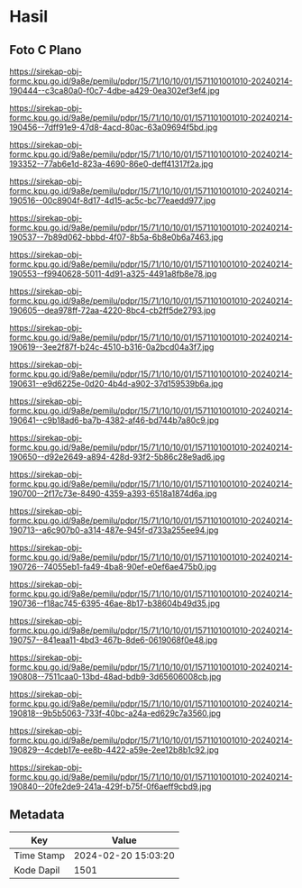 # Hasil

## Foto C Plano

https://sirekap-obj-formc.kpu.go.id/9a8e/pemilu/pdpr/15/71/10/10/01/1571101001010-20240214-190444--c3ca80a0-f0c7-4dbe-a429-0ea302ef3ef4.jpg

https://sirekap-obj-formc.kpu.go.id/9a8e/pemilu/pdpr/15/71/10/10/01/1571101001010-20240214-190456--7dff91e9-47d8-4acd-80ac-63a09694f5bd.jpg

https://sirekap-obj-formc.kpu.go.id/9a8e/pemilu/pdpr/15/71/10/10/01/1571101001010-20240214-193352--77ab6e1d-823a-4690-86e0-deff41317f2a.jpg

https://sirekap-obj-formc.kpu.go.id/9a8e/pemilu/pdpr/15/71/10/10/01/1571101001010-20240214-190516--00c8904f-8d17-4d15-ac5c-bc77eaedd977.jpg

https://sirekap-obj-formc.kpu.go.id/9a8e/pemilu/pdpr/15/71/10/10/01/1571101001010-20240214-190537--7b89d062-bbbd-4f07-8b5a-6b8e0b6a7463.jpg

https://sirekap-obj-formc.kpu.go.id/9a8e/pemilu/pdpr/15/71/10/10/01/1571101001010-20240214-190553--f9940628-5011-4d91-a325-4491a8fb8e78.jpg

https://sirekap-obj-formc.kpu.go.id/9a8e/pemilu/pdpr/15/71/10/10/01/1571101001010-20240214-190605--dea978ff-72aa-4220-8bc4-cb2ff5de2793.jpg

https://sirekap-obj-formc.kpu.go.id/9a8e/pemilu/pdpr/15/71/10/10/01/1571101001010-20240214-190619--3ee2f87f-b24c-4510-b316-0a2bcd04a3f7.jpg

https://sirekap-obj-formc.kpu.go.id/9a8e/pemilu/pdpr/15/71/10/10/01/1571101001010-20240214-190631--e9d6225e-0d20-4b4d-a902-37d159539b6a.jpg

https://sirekap-obj-formc.kpu.go.id/9a8e/pemilu/pdpr/15/71/10/10/01/1571101001010-20240214-190641--c9b18ad6-ba7b-4382-af46-bd744b7a80c9.jpg

https://sirekap-obj-formc.kpu.go.id/9a8e/pemilu/pdpr/15/71/10/10/01/1571101001010-20240214-190650--d92e2649-a894-428d-93f2-5b86c28e9ad6.jpg

https://sirekap-obj-formc.kpu.go.id/9a8e/pemilu/pdpr/15/71/10/10/01/1571101001010-20240214-190700--2f17c73e-8490-4359-a393-6518a1874d6a.jpg

https://sirekap-obj-formc.kpu.go.id/9a8e/pemilu/pdpr/15/71/10/10/01/1571101001010-20240214-190713--a6c907b0-a314-487e-945f-d733a255ee94.jpg

https://sirekap-obj-formc.kpu.go.id/9a8e/pemilu/pdpr/15/71/10/10/01/1571101001010-20240214-190726--74055eb1-fa49-4ba8-90ef-e0ef6ae475b0.jpg

https://sirekap-obj-formc.kpu.go.id/9a8e/pemilu/pdpr/15/71/10/10/01/1571101001010-20240214-190736--f18ac745-6395-46ae-8b17-b38604b49d35.jpg

https://sirekap-obj-formc.kpu.go.id/9a8e/pemilu/pdpr/15/71/10/10/01/1571101001010-20240214-190757--841eaa11-4bd3-467b-8de6-0619068f0e48.jpg

https://sirekap-obj-formc.kpu.go.id/9a8e/pemilu/pdpr/15/71/10/10/01/1571101001010-20240214-190808--7511caa0-13bd-48ad-bdb9-3d65606008cb.jpg

https://sirekap-obj-formc.kpu.go.id/9a8e/pemilu/pdpr/15/71/10/10/01/1571101001010-20240214-190818--9b5b5063-733f-40bc-a24a-ed629c7a3560.jpg

https://sirekap-obj-formc.kpu.go.id/9a8e/pemilu/pdpr/15/71/10/10/01/1571101001010-20240214-190829--4cdeb17e-ee8b-4422-a59e-2ee12b8b1c92.jpg

https://sirekap-obj-formc.kpu.go.id/9a8e/pemilu/pdpr/15/71/10/10/01/1571101001010-20240214-190840--20fe2de9-241a-429f-b75f-0f6aeff9cbd9.jpg


## Metadata

| Key        | Value               |
| ---------- | ------------------- |
| Time Stamp | 2024-02-20 15:03:20 |
| Kode Dapil | 1501                |




